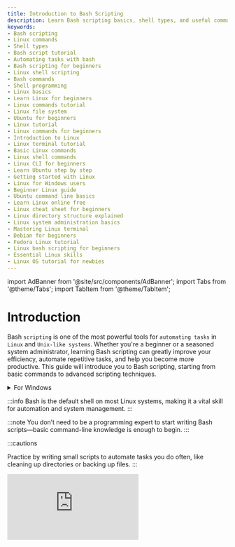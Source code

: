 ```yaml
---
title: Introduction to Bash Scripting
description: Learn Bash scripting basics, shell types, and useful commands for automating tasks in Linux. This guide is beginner-friendly and includes practical examples.
keywords:
- Bash scripting
- Linux commands
- Shell types
- Bash script tutorial
- Automating tasks with bash
- Bash scripting for beginners
- Linux shell scripting
- Bash commands
- Shell programming
- Linux basics  
- Learn Linux for beginners  
- Linux commands tutorial  
- Linux file system  
- Ubuntu for beginners  
- Linux tutorial  
- Linux commands for beginners  
- Introduction to Linux  
- Linux terminal tutorial  
- Basic Linux commands  
- Linux shell commands  
- Linux CLI for beginners  
- Learn Ubuntu step by step  
- Getting started with Linux  
- Linux for Windows users  
- Beginner Linux guide  
- Ubuntu command line basics  
- Learn Linux online free  
- Linux cheat sheet for beginners  
- Linux directory structure explained  
- Linux system administration basics  
- Mastering Linux terminal  
- Debian for beginners  
- Fedora Linux tutorial  
- Linux bash scripting for beginners  
- Essential Linux skills  
- Linux OS tutorial for newbies 
---
```


import AdBanner from '@site/src/components/AdBanner';
import Tabs from '@theme/Tabs';
import TabItem from '@theme/TabItem';

<div>
    <AdBanner />
</div>

# Introduction

Bash ``scripting`` is one of the most powerful tools for ``automating tasks`` in ``Linux`` and ``Unix-like systems``. Whether you're a beginner or a seasoned system administrator, learning Bash scripting can greatly improve your efficiency, automate repetitive tasks, and help you become more productive. This guide will introduce you to Bash scripting, starting from basic commands to advanced scripting techniques.

<div>
    <AdBanner />
</div>

<details>
<summary> For Windows </summary>

For ``Windows`` use [WSL](https://learn.microsoft.com/en-us/windows/wsl/tutorials/linux)
</details>

:::info
Bash is the default shell on most Linux systems, making it a vital skill for automation and system management.
:::

:::note
You don’t need to be a programming expert to start writing Bash scripts—basic command-line knowledge is enough to begin.
:::

:::cautions

Practice by writing small scripts to automate tasks you do often, like cleaning up directories or backing up files.
:::


<div style={{ position: 'relative', paddingBottom: '56.25%', height: 0, overflow: 'hidden' }}>
  <iframe
    src="https://www.youtube.com/embed/oEmapTTQMJk"
    title="CompilerSutra Video"
    style={{ position: 'absolute', top: 0, left: 0, width: '100%', height: '100%' }}
    frameBorder="0"
    allow="accelerometer; autoplay; clipboard-write; encrypted-media; gyroscope; picture-in-picture"
    allowFullScreen
  />
</div>



<div>
    <AdBanner />
</div>


## Table of Contents

* [What is Bash?](#what-is-bash)
* [What is a Shell?](#what-is-a-shell)
* [Types of shell in linux](#types-of-shells-in-linux)
* [What is a Bash Script?](#what-is-a-bash-script)
* [Why Use Bash Scripts?](#why-use-bash-scripts)
* [Getting Started: Writing Your First Bash Script](#getting-started-writing-your-first-bash-script)

  * [The Shebang (`#!/bin/bash`)](#the-shebang-binbash)
  * [Making a Script Executable](#making-a-script-executable)
* [Reference](#references)

<div>
    <AdBanner />
</div>
  


## What is Bash?

**Bash** stands for **Bourne Again SHell** and is a Unix shell and command language written as a free software replacement for the Bourne shell (`sh`). It is widely used on Linux and macOS systems as the default login shell.

Bash provides a command-line interface (CLI) for users to interact with the operating system. It's not just for executing individual commands — Bash also supports programming constructs like **variables**, **conditionals**, **loops**, and **functions**, which allows users to write scripts that automate tasks.

Bash can be used interactively (typing commands one by one) or non-interactively (running a script). It reads commands from the standard input or from a script file and executes them line by line.

```mermaid
flowchart TD
    %% Title
    A[Start: User Interaction with System] --> User

    %% Main flow
    User[User\ntypes a command like `ls`] --> Bash[Bash Shell\ninterprets the command]
    Bash --> Kernel[Linux Kernel\nhandles system calls]
    Kernel --> Hardware[💻 Hardware\nDisk, CPU, Memory, etc.]
    Hardware --> Kernel
    Kernel --> Bash
    Bash --> User

    %% Output result
    User --> Output[🖥️ Output on Terminal\ne.g., List of files]

    %% Styling
    classDef shell fill:#f9f,stroke:#333,stroke-width:1px;
    classDef kernel fill:#bbf,stroke:#333,stroke-width:1px;
    classDef hardware fill:#bfb,stroke:#333,stroke-width:1px;
    class Bash shell;
    class Kernel kernel;
    class Hardware hardware;
```

<details>
<summary> Digram Explanation</summary>
### Bash System Overview – Diagram Explanation

The diagram above shows how a command flows through the Linux system using the Bash shell.

<div>
    <AdBanner />
</div>

#### Step-by-Step Breakdown:

1. **User**
   - The user types a command (e.g., `ls`, `echo "Hello"`, `pwd`) into the terminal.

2. **Bash Shell**
   - Bash is the default shell in most Linux systems.
   - It parses the command, resolves variables (if any), and checks for syntax.
   - Then it sends a request to the **Linux kernel** using system calls.

3. **Linux Kernel**
   - The kernel is the core part of the OS that handles resource management, process scheduling, and hardware communication.
   - It receives the system call from Bash and takes the necessary action (e.g., accessing files, listing directories).

4. **Hardware**
   - The kernel interacts with the hardware (disk, memory, CPU, etc.) to perform the requested operation.

5. **Back to Kernel → Bash → User**
   - The result of the operation is passed back from the hardware to the kernel, then to Bash, which displays the output to the user in the terminal.

</details>

<div>
    <AdBanner />
</div>

:::caution You know What
This flow demonstrates the layered architecture of Linux and how Bash serves as the interface between users and the underlying system.
:::


## What is a Shell?

A **Shell** is a command-line interface that allows users to interact with the operating system by typing commands. It serves as an intermediary between the user and the kernel (core of the OS). The shell interprets the commands given by the user into actions that the kernel can perform, such as running programs, managing files, and executing scripts. Shells like **Bash**, **Zsh**, and **PowerShell** also support scripting to automate repetitive tasks.

<div>
    <AdBanner />
</div>

```mermaid
flowchart TD
    User[User]
    Shell["Shell (CLI Interpreter)"]
    Kernel[Operating System Kernel]
    Hardware[System Hardware]

    User --> Shell
    Shell --> Kernel
    Kernel --> Hardware
```
<details>
<summary> Detailed Explanation of Shell Diagram </summary>

### Detailed Explanation of Shell Diagram

- **User**  
  This is you—the person sitting at the computer. You want the computer to do something, like show files, run a program, or open a document. But the computer doesn’t understand plain English or human language. It understands commands, and you give those commands through the **shell**.

- **Shell (CLI Interpreter)**  
  The shell is like a helpful assistant or translator. You type in a command like `ls` to list files or `cd` to change folders. The shell understands what you're asking for and converts it into a form that the deeper part of the computer (the kernel) can act on. Shells also allow you to write small programs (called shell scripts) to automate tasks like backups or data processing.

- **Operating System Kernel**  
  The kernel is the core part of the operating system—it’s the boss. It receives the translated instructions from the shell and decides how to carry them out. For example, if you want to open a file, the kernel finds it on the hard disk and loads it into memory. It also controls things like how memory is used, how files are stored, and how programs run. You never interact directly with the kernel—it always works behind the scenes.

- **System Hardware**  
  These are the actual physical parts of the computer: the CPU (brain), RAM (memory), hard drives (storage), graphics card, and so on. The kernel tells the hardware what to do—like displaying text on your monitor, reading from the hard drive, or sending data to a printer.

### Real-Life Example

Imagine you're ordering food at a restaurant:

1. **User**: You're the customer placing an order.
2. **Shell**: The waiter who takes your order and explains it to the chef.
3. **Kernel**: The chef who understands how to prepare the food based on the request.
4. **Hardware**: The kitchen appliances and tools used to cook and serve the food.



### Step-by-Step Flow

1. **You type a command** like `mkdir new_folder` to make a new folder.
2. The **shell reads it**, understands it means “make a new directory,” and tells the kernel.
3. The **kernel processes the request**, asking the file system and memory to create space for a new folder.
4. The **hardware (like your hard drive)** is used to physically store that folder.
5. The result is shown on your screen, usually with no error if it worked.



This system keeps things organized, secure, and efficient, letting users control a powerful machine with just a few words.

</details>

<Tabs>
  <TabItem value="Navigation" label="Navigation">

        ***Navigation Commands***

            - `ls` – list directory contents  
            - `cd` – change directory  
            - `pwd` – print working directory  
  </TabItem>

  <TabItem value="File Ops" label="File Ops">
 
        ***File Operations***

            - `cp` – copy files and directories  
            - `mv` – move or rename files and directories  
            - `rm` – remove files and directories  
            - `touch` – create an empty file  
            - `cat` – display file contents  
            - `echo` – print text to the terminal  

 </TabItem>
 
 <TabItem value="Permissions" label="Permissions">

    **Permissions**

    - `chmod` – change file permissions  
    - `chown` – change file ownership  

 </TabItem>
 <TabItem value="Search" label="Search">

    **Searching**

    - `grep` – search text using patterns  
    - `find` – search for files in a directory hierarchy  
    - `head` / `tail` – view beginning or end of files  

  </TabItem>

<TabItem value="Archiving" label="Archiving">

    **Archiving**

    - `tar` – archive files  
    - `gzip` – compress files  
    - `unzip` – extract zip files  

</TabItem>

<TabItem value="Monitoring" label="Monitoring">

    ***System Monitoring***

    - `df` – report disk space usage  
    - `du` – estimate file space usage  
    - `top` – display real-time process information  
    - `ps` – report process status  
    - `kill`, `pkill`, `killall` – send signals to processes  

</TabItem>

<TabItem value="Networking" label="Networking">

    ***Network Utilities***

    - `wget` – download files from the web  
    - `curl` – transfer data from or to a server  

</TabItem>

<TabItem value="Editors & Aliases" label="Editors & Aliases">

    **Editors & Aliases**

    - `nano`, `vim`, `vi` – text editors  
    - `history` – show command history  
    - `alias` – create shortcuts for commands  

</TabItem>
</Tabs>

<div>
    <AdBanner />
</div>

## Types of Shells in Linux

<Tabs>
 <TabItem value="bash" label="Bash">

**Bash (Bourne Again SHell)** is the most commonly used shell in Linux systems. It is a free software replacement for the Bourne shell (`sh`) and includes many improvements such as:

- **Command History**: Recall previously executed commands using the `history` command or arrow keys.
- **Tab Completion**: Auto-complete commands, file names, and directories using the Tab key.
- **Scripting Support**: Create shell scripts using loops, conditionals, and functions.
- **Variable Handling**: Easily assign and manipulate variables.

Bash is the default shell in many Linux distributions and ideal for both interactive use and scripting.

Example of a simple Bash script:

```bash
#!/bin/bash
echo "Hello from Bash!"
```

</TabItem>

<TabItem value="zsh" label="Zsh">

**Zsh (Z Shell)** is an extended and highly customizable Unix shell that incorporates features from `bash`, `ksh`, and `tcsh`. It's favored by power users and developers due to its advanced capabilities and support for themes and plugins.

### 🔧 Key Features of Zsh:

- **Advanced Auto-completion**: Suggests commands, filenames, options, and even Git branches.
- **Spelling Correction**: Automatically corrects minor typos in commands.
- **Plugin and Theme Support**: Easily customized with frameworks like **Oh My Zsh** and **Prezto**.
- **Powerful Globbing**: Advanced wildcard matching for files and directories.
- **Shared History**: Combines command histories from all open sessions.
- **Prompt Customization**: Create informative and visually appealing command prompts.

Zsh is a great alternative for users who want a more interactive and modern shell experience.

### 📦 Installing Zsh & Oh My Zsh

```bash
# Install Zsh (if not already installed)
sudo apt install zsh

# Make Zsh the default shell
chsh -s $(which zsh)

# Install Oh My Zsh (optional, enhances Zsh)
sh -c "$(curl -fsSL https://raw.githubusercontent.com/ohmyzsh/ohmyzsh/master/tools/install.sh)"
```
</TabItem>

<TabItem value="fish" label="Fish">

**Fish (Friendly Interactive SHell)** is a modern, user-friendly shell designed to be easy to use out of the box. It offers several features that make the command-line experience more intuitive, especially for beginners or those coming from graphical environments.



### 🌟 Key Features:

* **Syntax Highlighting**: Automatically highlights valid commands and flags in real time.
* **Autosuggestions**: Suggests commands from your history as you type, just like predictive text.
* **Web-based Configuration**: You can configure Fish from your web browser with `fish_config`.
* **Smart Tab Completion**: Offers helpful tab completions with descriptions and context-aware suggestions.
* **No need to configure much**: Comes with sensible defaults, so you can be productive immediately.
* **Scripting with Simpler Syntax**: Fish scripting is more readable compared to Bash or Zsh.



### 🧪 Example:

```fish
# Print a message
echo "Hello from Fish!"

# Set a variable
set greeting "Hi there!"
echo $greeting

# Create a function
function say_hello
    echo "Welcome to the Fish shell!"
end

say_hello
```



### Installation

To install Fish on Ubuntu:

```bash
sudo apt update
sudo apt install fish
```

To make Fish your default shell:

```bash
chsh -s /usr/bin/fish
```



### Tip:

To open the web-based configuration UI, simply type:

```bash
fish_config
```

This launches a browser interface where you can choose themes, functions, and completions interactively.

</TabItem>

<TabItem value="ksh" label="Ksh">

**Ksh (Korn Shell)** is backward-compatible with the Bourne shell and includes features from the C shell. It is often used in legacy systems and older UNIX environments where scripting and performance are key.



### 🌟 Key Features:

* Backward compatibility with Bourne shell (`sh`)
* Includes enhancements from C shell (`csh`)
* Suitable for scripting and legacy application support
* Often used in commercial UNIX systems like AIX, HP-UX



### Example:

```ksh
echo "Hello from Ksh!"
```



### Installation:

To install Ksh on Ubuntu:

```bash
sudo apt update
sudo apt install ksh
```

To start a Ksh session:

```bash
ksh
```

</TabItem>


<TabItem value="csh" label="Csh">

**Csh (C Shell)** is a Unix shell developed by Bill Joy at the University of California, Berkeley. It introduced a C-like scripting syntax and interactive features like command history, aliases, and job control.



### Key Features

- C-like syntax for scripting (`if`, `while`, `foreach`, etc.)
- Command history and event substitution (e.g., `!!`, `!$`)
- Support for aliases to simplify commands
- Job control support
- Historically used in BSD systems and legacy UNIX setups



### Example

```csh
echo "Hello from Csh!"
set name = "Abhinav"
echo "Welcome, $name"
```

### Installation
To install Csh on Ubuntu:

```bash
sudo apt update
sudo apt install csh
```
To start a Csh session:
```bash
csh
```

</TabItem>
</Tabs>

<div>
    <AdBanner />
</div>

## What is a Bash Script?

A **Bash script** is a plain text file that contains a series of commands written for the **Bash shell** to execute. These scripts automate tasks by running multiple shell commands in sequence, reducing the need for manual input.

Bash scripts are commonly used in Linux and Unix systems for:

- Automating repetitive tasks (like backups or installations)
- Running system administration jobs
- Creating deployment pipelines
- Simplifying command-line workflows

A typical Bash script starts with a **shebang** (`#!`) to indicate the interpreter:


```bash
#!/bin/bash
echo "Hello, this is a Bash script!"
```

```mermaid
flowchart TD
    A[Bash Script] --> B[Text File]
    A --> C[Contains Bash Commands]
    A --> D[Executable on Linux/Unix Systems]
    A --> E[Automates Tasks]
    E --> F[Runs Commands Sequentially]
    E --> G[Supports Variables, Loops, Conditions]
    D --> H[Needs Execution Permission]
```

<details>
<summary>  Bash Script Flowchart Explanation</summary>

This document explains the flow of how a Bash script works based on the given diagram.



##### 1. Bash Script → Text File

A **Bash script** is essentially a plain **text file** that contains a series of commands to be executed by the Bash shell.



####  2. Bash Script → Contains Bash Commands

The script includes **Bash commands**, just like the ones you would type into a terminal. These can include file operations, loops, conditionals, and function definitions.



##### 3. Bash Script → Executable on Linux/Unix Systems

A Bash script is intended to be **executed on Linux or Unix-like systems**, where Bash is available. It should have the correct **shebang** line at the top, such as:

```bash
#!/bin/bash
```

and similarly other 
</details>



    

 

## Why Use Bash Scripts?

``Bash scripts`` are powerful tools used in ``Unix-like`` operating systems ``(Linux, macOS, etc.)`` to automate and streamline ``command-line`` tasks. Instead of manually entering a sequence of commands every time, you can save them in a file and execute them together.

<details>
<summary> Know the Reason</summary>

Here are key reasons why Bash scripts are widely used:

:::caution Reason to Use bash
### 1. 🛠 Automation
Bash scripts help automate repetitive tasks, reducing manual effort and human error. Tasks like backups, log rotation, system updates, or file transfers can be scripted once and run anytime.

### 2. 🔁 Reusability
Scripts can be reused and shared across different systems or users. Once written, they can be executed multiple times without changes, ensuring consistency.

### 3. Simplified Workflow
Multiple complex terminal commands can be combined into a single, executable `.sh` file. This reduces cognitive load and improves productivity.

### 4. 👨‍💻 System Administration
System administrators use Bash scripts to manage users, configure environments, install packages, check system status, and automate scheduled tasks using cron.

### 5. 🧰 Custom Tool Creation
You can build lightweight tools for your daily use — such as file converters, monitoring scripts, or launchers — using just Bash and built-in commands.

### 6. Scheduling with Cron Jobs
Bash scripts can be scheduled using `cron` to run at specific times or intervals (daily, hourly, etc.), enabling unattended operations like backups or report generation.

### 7. ⚙️ Integration with Linux Ecosystem
Bash scripts work seamlessly with other command-line tools (like `grep`, `awk`, `sed`, `curl`, etc.), making them extremely versatile.

### 8. Performance & Portability
Since Bash is pre-installed on most Linux systems, Bash scripts don’t require external dependencies and execute quickly.
:::   
</details>

<div>
    <AdBanner />
</div>

## Getting Started: Writing Your First Bash Script

Bash scripting is a powerful way to automate tasks on Unix-like systems. Let's walk through how to write and run your first Bash script.

## The Shebang (`#!/bin/bash`)

The **shebang** is the first line of every Bash script. It tells the system which interpreter to use to run the script.

```bash
#!/bin/bash
```

* `#!` is a special character sequence called the **shebang**.
* `/bin/bash` is the path to the **Bash** shell interpreter.

### Example:

Create a new file called `hello.sh`:

```bash
#!/bin/bash
echo "Hello, world!"
```

This script will simply print "Hello, world!" to the terminal.


<div>
    <AdBanner />
</div>

## Making a Script Executable

After writing the script, you need to make it executable to run it directly.

### Step-by-Step:

1. Save your script, e.g., `hello.sh`.
2. Open a terminal and navigate to the directory containing the file.
3. Run the following command to make it executable:

```bash
chmod +x hello.sh
```

4. Now run the script with:

```bash
./hello.sh
```

You should see the output:

```
Hello, world!
```



Congratulations! You've just written and executed your first Bash script!

<div>
    <AdBanner />
</div>

## References

Here are some helpful resources to further your understanding of Linux:

- [The Linux Foundation Training](https://training.linuxfoundation.org/)
- [Linux Journey - A free, handy learning portal](https://linuxjourney.com/)
- [Ubuntu Documentation](https://help.ubuntu.com/)
- [Debian Wiki](https://wiki.debian.org/)
- [Fedora Docs](https://docs.fedoraproject.org/)
- [Arch Wiki](https://wiki.archlinux.org/)
- [Explainshell - Learn what each part of a shell command does](https://explainshell.com/)
- [LinuxCommand.org - Learning the shell](http://linuxcommand.org/)
- [GNU Bash Manual](https://www.gnu.org/software/bash/manual/bash.html)
- [TLDP: The Linux Documentation Project](https://tldp.org/)
- [OverTheWire: Bandit (Linux terminal wargame for practice)](https://overthewire.org/wargames/bandit/)



By regularly using and referencing these resources, you can reinforce your Linux knowledge and become more confident navigating both the terminal and system internals.

## More Articles

<Tabs>
  <TabItem value="docs" label="📚 Documentation">
             - [CompilerSutra Home](https://compilersutra.com)
                - [CompilerSutra Homepage (Alt)](https://compilersutra.com/)
                - [Getting Started Guide](https://compilersutra.com/get-started)
                - [Newsletter Signup](https://compilersutra.com/newsletter)
                - [Skip to Content (Accessibility)](https://compilersutra.com#__docusaurus_skipToContent_fallback)


  </TabItem>

  <TabItem value="tutorials" label="📖 Tutorials & Guides">

        - [AI Documentation](https://compilersutra.com/docs/Ai)
        - [DSA Overview](https://compilersutra.com/docs/DSA/)
        - [DSA Detailed Guide](https://compilersutra.com/docs/DSA/DSA)
        - [MLIR Introduction](https://compilersutra.com/docs/MLIR/intro)
        - [TVM for Beginners](https://compilersutra.com/docs/tvm-for-beginners)
        - [Python Tutorial](https://compilersutra.com/docs/python/python_tutorial)
        - [C++ Tutorial](https://compilersutra.com/docs/c++/CppTutorial)
        - [C++ Main File Explained](https://compilersutra.com/docs/c++/c++_main_file)
        - [Compiler Design Basics](https://compilersutra.com/docs/compilers/compiler)
        - [OpenCL for GPU Programming](https://compilersutra.com/docs/gpu/opencl)
        - [LLVM Introduction](https://compilersutra.com/docs/llvm/intro-to-llvm)
        - [Introduction to Linux](https://compilersutra.com/docs/linux/intro_to_linux)

  </TabItem>

  <TabItem value="assessments" label="📝 Assessments">

        - [C++ MCQs](https://compilersutra.com/docs/mcq/cpp_mcqs)
        - [C++ Interview MCQs](https://compilersutra.com/docs/mcq/interview_question/cpp_interview_mcqs)

  </TabItem>

  <TabItem value="projects" label="🛠️ Projects">

            - [Project Documentation](https://compilersutra.com/docs/Project)
            - [Project Index](https://compilersutra.com/docs/project/)
            - [Graphics Pipeline Overview](https://compilersutra.com/docs/The_Graphic_Rendering_Pipeline)
            - [Graphic Rendering Pipeline (Alt)](https://compilersutra.com/docs/the_graphic_rendering_pipeline/)

  </TabItem>

  <TabItem value="resources" label="🌍 External Resources">

            - [LLVM Official Docs](https://llvm.org/docs/)
            - [Ask Any Question On Quora](https://compilersutra.quora.com)
            - [GitHub: FixIt Project](https://github.com/aabhinavg1/FixIt)
            - [GitHub Sponsors Page](https://github.com/sponsors/aabhinavg1)

  </TabItem>

  <TabItem value="social" label="📣 Social Media">

            - [🐦 Twitter - CompilerSutra](https://twitter.com/CompilerSutra)
            - [💼 LinkedIn - Abhinav](https://www.linkedin.com/in/abhinavcompilerllvm/)
            - [📺 YouTube - CompilerSutra](https://www.youtube.com/@compilersutra)

  </TabItem>
</Tabs>



    

 
